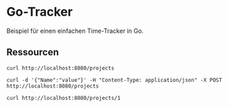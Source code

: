 # Go-Tracker

Beispiel für einen einfachen Time-Tracker in Go.

## Ressourcen
```
curl http://localhost:8080/projects

curl -d '{"Name":"value"}' -H "Content-Type: application/json" -X POST http://localhost:8080/projects

curl http://localhost:8080/projects/1
```
